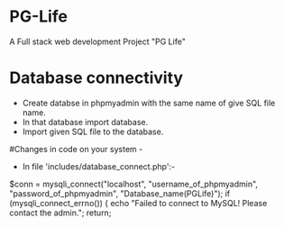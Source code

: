 # PG-Life
A Full stack web development Project "PG Life"

# Database connectivity
- Create databse in phpmyadmin with the same name of give SQL file name.
- In that database import database.
- Import given SQL file to the database.

#Changes in code on your system -
- In file 'includes/database_connect.php':-

$conn = mysqli_connect("localhost", "username_of_phpmyadmin", "password_of_phpmyadmin", "Database_name(PGLife)");
if (mysqli_connect_errno()) {
    echo "Failed to connect to MySQL! Please contact the admin.";
    return;
